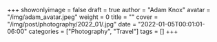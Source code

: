 +++
showonlyimage = false
draft = true
author = "Adam Knox"
avatar = "/img/adam_avatar.jpeg"
weight = 0
title = ""
cover = "/img/post/photography/2022_01/.jpg"
date = "2022-01-05T00:01:01-06:00"
categories = ["Photography", "Travel"]
tags = []
+++
<!--more-->
